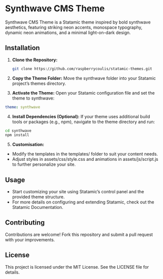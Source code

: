 # Synthwave CMS Theme

Synthwave CMS Theme is a Statamic theme inspired by bold synthwave aesthetics, featuring striking neon accents, monospace typography, dynamic neon animations, and a minimal light-on-dark design.

## Installation

1. **Clone the Repository:**

   ```bash
   git clone https://github.com/raspberrycoulis/statamic-themes.git

2.	**Copy the Theme Folder:**
Move the synthwave folder into your Statamic project’s themes directory.

3.	**Activate the Theme:**
Open your Statamic configuration file and set the theme to synthwave:
   
   ```yaml
   theme: synthwave
   ```

4.	**Install Dependencies (Optional):**
If your theme uses additional build tools or packages (e.g., npm), navigate to the theme directory and run:

   ```bash
   cd synthwave
   npm install
   ```

5.	**Customisation:**
 * Modify the templates in the templates/ folder to suit your content needs.
 * Adjust styles in assets/css/style.css and animations in assets/js/script.js to further personalize your site.

## Usage
* Start customizing your site using Statamic’s control panel and the provided theme structure.
* For more details on configuring and extending Statamic, check out the Statamic Documentation.

## Contributing

Contributions are welcome! Fork this repository and submit a pull request with your improvements.

## License

This project is licensed under the MIT License. See the LICENSE file for details.